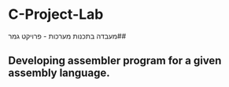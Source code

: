 # C-Project-Lab
מעבדה בתכנות מערכות - פרויקט גמר##
##  Developing assembler program for a given assembly language.

